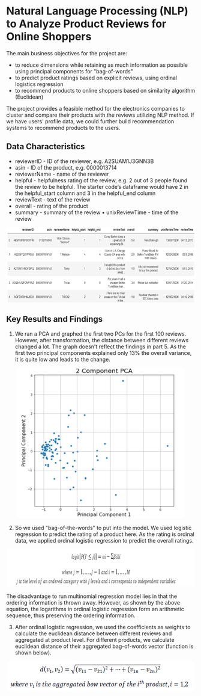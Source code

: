 # Natural Language Processing (NLP) to Analyze Product Reviews for Online Shoppers

The main business objectives for the project are:
- to reduce dimensions while retaining as much information as possible using principal components for "bag-of-words"
- to predict product ratings based on explicit reviews, using ordinal logistics regression
- to recommend products to online shoppers based on similarity algorithm (Euclidean)

The project provides a feasible method for the electronics companies to cluster and compare their products with the reviews utilizing NLP method. If we have users' profile data, we could further build recommendation systems to recommend products to the users.

## Data Characteristics
- reviewerID - ID of the reviewer, e.g. A2SUAM1J3GNN3B
- asin - ID of the product, e.g. 0000013714 
- reviewerName - name of the reviewer 
- helpful - helpfulness rating of the review, e.g. 2 out of 3 people found the review to be helpful. The starter code’s dataframe would have 2 in the helpful_start column and 3 in the helpful_end column 
- reviewText - text of the review 
- overall - rating of the product 
- summary - summary of the review • unixReviewTime - time of the review
<p align="center">
<img src="https://github.com/Aijieli/Natural-Language-Processing-NLP-to-Analyze-Product-Reviews-for-Online-Shoppers/blob/master/images/data%20snap.png" width="800" height="200">
</p>

## Key Results and Findings

1. We ran a PCA and graphed the first two PCs for the first 100 reviews. However, after transformation, the distance between different reviews changed a lot. The graph doesn’t reflect the findings in part 5. As the first two principal components explained only 13% the overall variance, it is quite low and leads to the change.

<p align="center">
<img src="https://github.com/Aijieli/Natural-Language-Processing-NLP-to-Analyze-Product-Reviews-for-Online-Shoppers/blob/master/images/PCA.png" width="450" height="400">
</p>

2. So we used "bag-of-the-words" to put into the model. We used logistic regression to predict the rating of a product here. As the rating is ordinal data, we applied ordinal logistic regression to predict the overall ratings.


<p align="center">
<img src="https://github.com/Aijieli/Natural-Language-Processing-NLP-to-Analyze-Product-Reviews-for-Online-Shoppers/blob/master/images/ordinal%20logistic%20regression%20function.png" width="900" height="100">
</p>

The disadvantage to run multinomial regression model lies in that the ordering information is thrown away. However, as shown by the above equation, the logarithms in ordinal logistic regression form an arithmetic sequence, thus preserving the ordering information. 

3. After ordinal logistic regression, we used the coefficients as weights to calculate the euclidean distance between different reviews and aggregated at product level. For different products, we calculate euclidean distance of their aggregated bag-of-words vector (function is shown below). 

<p align="center">
<img src="https://github.com/Aijieli/Natural-Language-Processing-NLP-to-Analyze-Product-Reviews-for-Online-Shoppers/blob/master/images/euclidean%20distance.png" width="500" height="80">
</p>
